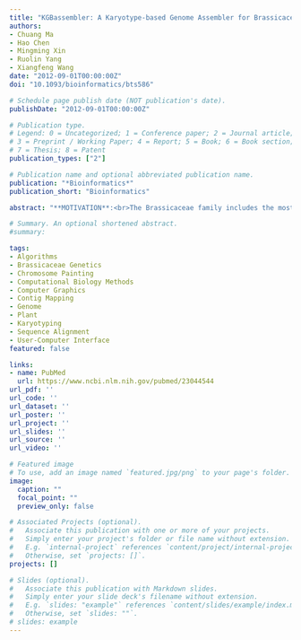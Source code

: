 ```yaml
---
title: "KGBassembler: A Karyotype-based Genome Assembler for Brassicaceae Species"
authors:
- Chuang Ma
- Hao Chen
- Mingming Xin
- Ruolin Yang
- Xiangfeng Wang
date: "2012-09-01T00:00:00Z"
doi: "10.1093/bioinformatics/bts586"

# Schedule page publish date (NOT publication's date).
publishDate: "2012-09-01T00:00:00Z"

# Publication type.
# Legend: 0 = Uncategorized; 1 = Conference paper; 2 = Journal article;
# 3 = Preprint / Working Paper; 4 = Report; 5 = Book; 6 = Book section;
# 7 = Thesis; 8 = Patent
publication_types: ["2"]

# Publication name and optional abbreviated publication name.
publication: "*Bioinformatics*"
publication_short: "Bioinformatics"

abstract: "**MOTIVATION**:<br>The Brassicaceae family includes the most important plant model Arabidopsis thaliana and many cruciferous vegetable crops. A number of close relatives of Arabidopsis and economically important Brassica species are being sequenced with whole-genome shotgun sequencing technologies. However, de novo assembly of full chromosomes is difficult, since many non-model Brassicaceae species are lacking genetic and/or physical maps. As a unique feature for Brassicaceae, the genome of each member is composed of 24 conserved chromosomal blocks, and the arrangement of the 24 blocks can be obtained from karyotype analysis via comparative chromosome painting experiments. Taking this advantage, we developed a bioinformatic tool named KGBassembler to automatically finalize assembly of full chromosomes from contigs and/or scaffolds based on available karyotypes of Brassicaceae species.<br>**AVAILABILITY**:<br>KGBassembler was implemented in C++ with a graphical user interface. It is freely available to academic users at http://www.cmbb.arizona.edu/KGBassembler/."

# Summary. An optional shortened abstract.
#summary: 

tags:
- Algorithms
- Brassicaceae Genetics
- Chromosome Painting
- Computational Biology Methods
- Computer Graphics
- Contig Mapping
- Genome
- Plant
- Karyotyping
- Sequence Alignment
- User-Computer Interface
featured: false

links:
- name: PubMed
  url: https://www.ncbi.nlm.nih.gov/pubmed/23044544
url_pdf: ''
url_code: ''
url_dataset: ''
url_poster: ''
url_project: ''
url_slides: ''
url_source: ''
url_video: ''

# Featured image
# To use, add an image named `featured.jpg/png` to your page's folder. 
image:
  caption: ""
  focal_point: ""
  preview_only: false

# Associated Projects (optional).
#   Associate this publication with one or more of your projects.
#   Simply enter your project's folder or file name without extension.
#   E.g. `internal-project` references `content/project/internal-project/index.md`.
#   Otherwise, set `projects: []`.
projects: []

# Slides (optional).
#   Associate this publication with Markdown slides.
#   Simply enter your slide deck's filename without extension.
#   E.g. `slides: "example"` references `content/slides/example/index.md`.
#   Otherwise, set `slides: ""`.
# slides: example
---
```


